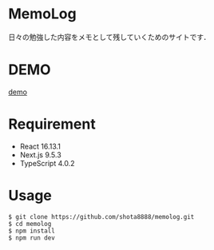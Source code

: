 # MemoLog
日々の勉強した内容をメモとして残していくためのサイトです．

# DEMO
[demo](https://user-images.githubusercontent.com/59161023/94363735-5523c480-00ff-11eb-9856-3cc7c028a915.png)

# Requirement
* React 16.13.1
* Next.js 9.5.3
* TypeScript 4.0.2

# Usage
```
$ git clone https://github.com/shota8888/memolog.git
$ cd memolog
$ npm install 
$ npm run dev
```